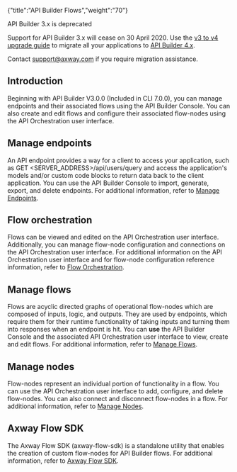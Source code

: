 {"title":"API Builder Flows","weight":"70"}

API Builder 3.x is deprecated

Support for API Builder 3.x will cease on 30 April 2020. Use the [v3 to v4 upgrade guide](https://docs.axway.com/bundle/API_Builder_4x_allOS_en/page/api_builder_v3_to_v4_upgrade_guide.html) to migrate all your applications to [API Builder 4.x](https://docs.axway.com/bundle/API_Builder_4x_allOS_en/page/api_builder_getting_started_guide.html).

Contact [support@axway.com](mailto:support@axway.com) if you require migration assistance.

## Introduction

Beginning with API Builder V3.0.0 (Included in CLI 7.0.0), you can manage endpoints and their associated flows using the API Builder Console. You can also create and edit flows and configure their associated flow-nodes using the API Orchestration user interface.

## Manage endpoints

An API endpoint provides a way for a client to access your application, such as GET <SERVER\_ADDRESS>/api/users/query and access the application's models and/or custom code blocks to return data back to the client application. You can use the API Builder Console to import, generate, export, and delete endpoints. For additional information, refer to [Manage Endpoints](/docs/appc/Axway_API_Builder/API_Builder/API_Builder_Developer_Guide/API_Builder_Flows/Manage_Endpoints/).

## Flow orchestration

Flows can be viewed and edited on the API Orchestration user interface. Additionally, you can manage flow-node configuration and connections on the API Orchestration user interface. For additional information on the API Orchestration user interface and for flow-node configuration reference information, refer to [Flow Orchestration](/docs/appc/Axway_API_Builder/API_Builder/API_Builder_Developer_Guide/API_Builder_Flows/Flow_Orchestration/).

## Manage flows

Flows are acyclic directed graphs of operational flow-nodes which are composed of inputs, logic, and outputs. They are used by endpoints, which require them for their runtime functionality of taking inputs and turning them into responses when an endpoint is hit. You can **use** the API Builder Console and the associated API Orchestration user interface to view, create and edit flows. For additional information, refer to [Manage Flows](/docs/appc/Axway_API_Builder/API_Builder/API_Builder_Developer_Guide/API_Builder_Flows/Manage_Flows/).

## Manage nodes

Flow-nodes represent an individual portion of functionality in a flow. You can use the API Orchestration user interface to add, configure, and delete flow-nodes. You can also connect and disconnect flow-nodes in a flow. For additional information, refer to [Manage Nodes](/docs/appc/Axway_API_Builder/API_Builder/API_Builder_Developer_Guide/API_Builder_Flows/Manage_Nodes/).

## Axway Flow SDK

The Axway Flow SDK (axway-flow-sdk) is a standalone utility that enables the creation of custom flow-nodes for API Builder flows. For additional information, refer to [Axway Flow SDK](/docs/appc/Axway_API_Builder/API_Builder/API_Builder_Developer_Guide/API_Builder_Flows/Axway_Flow_SDK/).
